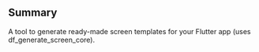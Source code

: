## Summary

A tool to generate ready-made screen templates for your Flutter app (uses df_generate_screen_core).